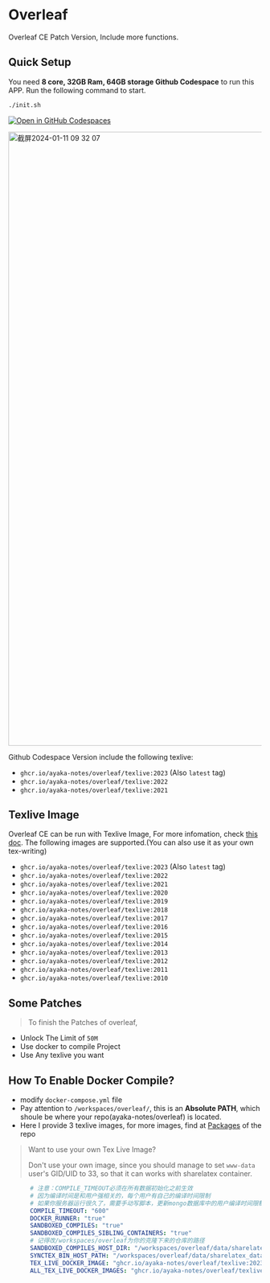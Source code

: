 # Overleaf
Overleaf CE Patch Version, Include more functions.

## Quick Setup 
You need **8 core, 32GB Ram, 64GB storage Github Codespace** to run this APP. Run the following command to start.
```bash
./init.sh
```

[![Open in GitHub Codespaces](https://github.com/codespaces/badge.svg)](https://codespaces.new/ayaka-notes/overleaf)

<img width="1222" alt="截屏2024-01-11 09 32 07" src="https://github.com/ayaka-notes/overleaf/assets/84625273/8ce1894d-764f-4337-b67f-1794eafc856d">

Github Codespace Version include the following texlive:
- `ghcr.io/ayaka-notes/overleaf/texlive:2023` (Also `latest` tag)
- `ghcr.io/ayaka-notes/overleaf/texlive:2022`
- `ghcr.io/ayaka-notes/overleaf/texlive:2021`

## Texlive Image
Overleaf CE can be run with Texlive Image, For more infomation, check [this doc](./texlive). The following images are supported.(You can also use it as your own tex-writing)
- `ghcr.io/ayaka-notes/overleaf/texlive:2023` (Also `latest` tag)
- `ghcr.io/ayaka-notes/overleaf/texlive:2022`
- `ghcr.io/ayaka-notes/overleaf/texlive:2021`
- `ghcr.io/ayaka-notes/overleaf/texlive:2020`
- `ghcr.io/ayaka-notes/overleaf/texlive:2019`
- `ghcr.io/ayaka-notes/overleaf/texlive:2018`
- `ghcr.io/ayaka-notes/overleaf/texlive:2017`
- `ghcr.io/ayaka-notes/overleaf/texlive:2016`
- `ghcr.io/ayaka-notes/overleaf/texlive:2015`
- `ghcr.io/ayaka-notes/overleaf/texlive:2014`
- `ghcr.io/ayaka-notes/overleaf/texlive:2013`
- `ghcr.io/ayaka-notes/overleaf/texlive:2012`
- `ghcr.io/ayaka-notes/overleaf/texlive:2011`
- `ghcr.io/ayaka-notes/overleaf/texlive:2010`

## Some Patches

> To finish the Patches of overleaf, 

- Unlock The Limit of `50M`
- Use docker to compile Project
- Use Any texlive you want

## How To Enable Docker Compile?
- modify `docker-compose.yml` file
- Pay attention to `/workspaces/overleaf/`, this is an **Absolute PATH**, which shoule be where your repo(ayaka-notes/overleaf) is located.
- Here I provide 3 texlive images, for more images, find at [Packages](https://github.com/orgs/ayaka-notes/packages/container/package/overleaf%2Ftexlive) of the repo

> Want to use your own Tex Live Image?
>
> Don't use your own image, since you should manage to set `www-data` user's GID/UID to 33, so that it can works with sharelatex container.

```yaml
      # 注意：COMPILE_TIMEOUT必须在所有数据初始化之前生效
      # 因为编译时间是和用户强相关的，每个用户有自己的编译时间限制
      # 如果你服务器运行很久了，需要手动写脚本，更新mongo数据库中的用户编译时间限制
      COMPILE_TIMEOUT: "600"
      DOCKER_RUNNER: "true"
      SANDBOXED_COMPILES: "true"
      SANDBOXED_COMPILES_SIBLING_CONTAINERS: "true"
      # 记得改/workspaces/overleaf为你的克隆下来的仓库的路径
      SANDBOXED_COMPILES_HOST_DIR: "/workspaces/overleaf/data/sharelatex_data/data/compiles"
      SYNCTEX_BIN_HOST_PATH: "/workspaces/overleaf/data/sharelatex_data/bin" 
      TEX_LIVE_DOCKER_IMAGE: "ghcr.io/ayaka-notes/overleaf/texlive:2023"
      ALL_TEX_LIVE_DOCKER_IMAGES: "ghcr.io/ayaka-notes/overleaf/texlive:2023,ghcr.io/ayaka-notes/overleaf/texlive:2022,ghcr.io/ayaka-notes/overleaf/texlive:2021"

```
